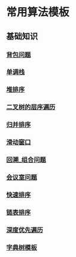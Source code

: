 # 常用算法模板

## 基础知识

### [背包问题](../算法模板/背包问题.md)

### [单调栈](../算法模板/单调栈.md)

### [堆排序](../算法模板/堆排序.md)

### [二叉树的层序遍历](../算法模板/二叉树的层序遍历.md)

### [归并排序](../算法模板/归并排序.md)

### [滑动窗口](../算法模板/滑动窗口.md)

### [回溯_组合问题](../算法模板/回溯_组合问题.md)

### **[会议室问题](../算法模板/会议室问题.md)**

### [快速排序](../算法模板/快速排序.md)

### [链表排序](../算法模板/链表排序.md)

### [深度优先遍历](../算法模板/深度优先遍历.md)

### [字典树模板](../算法模板/字典树模板.md)



